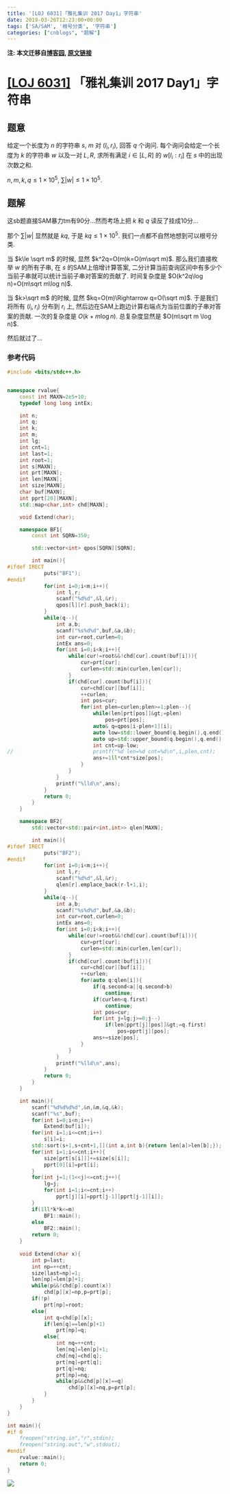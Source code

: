 ```yaml
---
title: '[LOJ 6031]「雅礼集训 2017 Day1」字符串'
date: 2019-03-26T12:23:00+00:00
tags: ['SA/SAM', '根号分类', '字符串']
categories: ["cnblogs", "题解"]
---
```

**注: 本文迁移自[博客园](https://rvalue.cnblogs.com), [原文链接](http://www.cnblogs.com/rvalue/archive/2019/03/26/10603186.html)**

# [[LOJ 6031]](https://loj.ac/problem/6031/) 「雅礼集训 2017 Day1」字符串

## 题意

给定一个长度为 $n$ 的字符串 $s$, $m$ 对 $(l_i,r_i)$, 回答 $q$ 个询问. 每个询问会给定一个长度为 $k$ 的字符串 $w$ 以及一对 $L,R$, 求所有满足 $i\in [L,R]$ 的 $w[l_i:r_i]$ 在 $s$ 中的出现次数之和.

$n,m,k,q\le 1\times 10^5$, $\sum |w|\le 1\times 10^5$.

## 题解

<span class="covered">这sb题直接SAM暴力tm有90分...然而考场上把 $k$ 和 $q$ 读反了挂成10分...</span>

那个 $\sum |w|$ 显然就是 $kq$, 于是 $kq\le1\times 10^5$. 我们<span class="covered">一点都不</span>自然地想到可以根号分类.

当 $k\le \sqrt m$ 的时候, 显然 $k^2q=O(m)k=O(m\sqrt m)$. 那么我们直接枚举 $w$ 的所有子串, 在 $s$ 的SAM上倍增计算答案, 二分计算当前查询区间中有多少个当前子串就可以统计当前子串对答案的贡献了. 时间复杂度是 $O(k^2q\log n)=O(m\sqrt m\log n)$.

当 $k>\sqrt m$ 的时候, 显然 $kq=O(m)\Rightarrow q=O(\sqrt m)$. 于是我们将所有 $(l_i,r_i)$ 分布到 $r_i$ 上, 然后边在SAM上跑边计算右端点为当前位置的子串对答案的贡献. 一次的复杂度是 $O(k+m\log n)$. 总复杂度显然是 $O(m\sqrt m \log n)$.

然后就过了...

### 参考代码

```cpp
#include <bits/stdc++.h>


namespace rvalue{
	const int MAXN=2e5+10;
	typedef long long intEx;

	int n;
	int q;
	int k;
	int m;
	int lg;
	int cnt=1;
	int last=1;
	int root=1;
	int s[MAXN];
	int prt[MAXN];
	int len[MAXN];
	int size[MAXN];
	char buf[MAXN];
	int pprt[20][MAXN];
	std::map<char,int> chd[MAXN];

	void Extend(char);

	namespace BF1{
		const int SQRN=350;

		std::vector<int> qpos[SQRN][SQRN];

		int main(){
#ifdef IRECT
			puts("BF1");
#endif
			for(int i=0;i<m;i++){
				int l,r;
				scanf("%d%d",&l,&r);
				qpos[l][r].push_back(i);
			}
			while(q--){
				int a,b;
				scanf("%s%d%d",buf,&a,&b);
				int cur=root,curlen=0;
				intEx ans=0;
				for(int i=0;i<k;i++){
					while(cur!=root&&!chd[cur].count(buf[i])){
						cur=prt[cur];
						curlen=std::min(curlen,len[cur]);
					}
					if(chd[cur].count(buf[i])){
						cur=chd[cur][buf[i]];
						++curlen;
						int pos=cur;
						for(int plen=curlen;plen>=1;plen--){
							while(len[prt[pos]]&gt;=plen)
								pos=prt[pos];
							auto& q=qpos[i-plen+1][i];
							auto low=std::lower_bound(q.begin(),q.end(),a);
							auto up=std::upper_bound(q.begin(),q.end(),b);
							int cnt=up-low;
//							printf("%d len=%d cnt=%d\n",i,plen,cnt);
							ans+=1ll*cnt*size[pos];
						}
					}
				}
				printf("%lld\n",ans);
			}
			return 0;
		}
	}

	namespace BF2{
		std::vector<std::pair<int,int>> qlen[MAXN];

		int main(){
#ifdef IRECT
			puts("BF2");
#endif
			for(int i=0;i<m;i++){
				int l,r;
				scanf("%d%d",&l,&r);
				qlen[r].emplace_back(r-l+1,i);
			}
			while(q--){
				int a,b;
				scanf("%s%d%d",buf,&a,&b);
				int cur=root,curlen=0;
				intEx ans=0;
				for(int i=0;i<k;i++){
					while(cur!=root&&!chd[cur].count(buf[i])){
						cur=prt[cur];
						curlen=std::min(curlen,len[cur]);
					}
					if(chd[cur].count(buf[i])){
						cur=chd[cur][buf[i]];
						++curlen;
						for(auto q:qlen[i]){
							if(q.second<a||q.second>b)
								continue;
							if(curlen<q.first)
								continue;
							int pos=cur;
							for(int j=lg;j>=0;j--)
								if(len[pprt[j][pos]]&gt;=q.first)
									pos=pprt[j][pos];
							ans+=size[pos];
						}
					}
				}
				printf("%lld\n",ans);
			}
			return 0;
		}
	}

	int main(){
		scanf("%d%d%d%d",&n,&m,&q,&k);
		scanf("%s",buf);
		for(int i=0;i<n;i++)
			Extend(buf[i]);
		for(int i=1;i<=cnt;i++)
			s[i]=i;
		std::sort(s+1,s+cnt+1,[](int a,int b){return len[a]>len[b];});
		for(int i=1;i<=cnt;i++){
			size[prt[s[i]]]+=size[s[i]];
			pprt[0][i]=prt[i];
		}
		for(int j=1;(1<<j)<=cnt;j++){
			lg=j;
			for(int i=1;i<=cnt;i++)
				pprt[j][i]=pprt[j-1][pprt[j-1][i]];
		}
		if(1ll*k*k<=m)
			BF1::main();
		else
			BF2::main();
		return 0;
	}
	
	void Extend(char x){
		int p=last;
		int np=++cnt;
		size[last=np]=1;
		len[np]=len[p]+1;
		while(p&&!chd[p].count(x))
			chd[p][x]=np,p=prt[p];
		if(!p)
			prt[np]=root;
		else{
			int q=chd[p][x];
			if(len[q]==len[p]+1)
				prt[np]=q;
			else{
				int nq=++cnt;
				len[nq]=len[p]+1;
				chd[nq]=chd[q];
				prt[nq]=prt[q];
				prt[q]=nq;
				prt[np]=nq;
				while(p&&chd[p][x]==q)
					chd[p][x]=nq,p=prt[p];
			}
		}
	}
}

int main(){
#if 0
	freopen("string.in","r",stdin);
	freopen("string.out","w",stdout);
#endif
	rvalue::main();
	return 0;
}

```

![](https://pic.rvalue.moe/2021/08/02/6a7a002320bcd.png)
